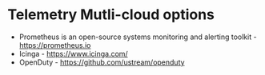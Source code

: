 # Telemetry Mutli-cloud options
- Prometheus is an open-source systems monitoring and alerting toolkit - https://prometheus.io 
- Icinga - https://www.icinga.com/
- OpenDuty - https://github.com/ustream/openduty
